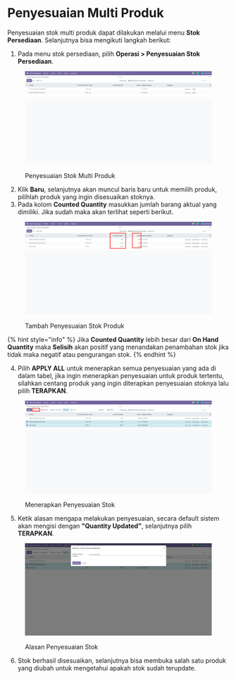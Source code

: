 # Penyesuaian Multi Produk

Penyesuaian stok multi produk dapat dilakukan melalui menu **Stok Persediaan**. Selanjutnya bisa mengikuti langkah berikut:

1. Pada menu stok persediaan, pilih **Operasi > Penyesuaian Stok Persediaan**.

<figure><img src="../../../../.gitbook/assets/image (11).png" alt=""><figcaption><p>Penyesuaian Stok Multi Produk</p></figcaption></figure>

2. Klik **Baru**, selanjutnya akan muncul baris baru untuk memilih produk, pilihlah produk yang ingin disesuaikan stoknya.
3. Pada kolom **Counted Quantity** masukkan jumlah barang aktual yang dimiliki. Jika sudah maka akan terlihat seperti berikut.

<figure><img src="../../../../.gitbook/assets/image (1) (1) (1) (1).png" alt=""><figcaption><p>Tambah Penyesuaian Stok Produk</p></figcaption></figure>

{% hint style="info" %}
Jika **Counted Quantity** lebih besar dari **On Hand Quantity** maka **Selisih** akan positif yang menandakan penambahan stok jika tidak maka negatif atau pengurangan stok.
{% endhint %}

4. Pilih **APPLY ALL** untuk menerapkan semua penyesuaian yang ada di dalam tabel, jika ingin menerapkan penyesuaian untuk produk tertentu, silahkan centang produk yang ingin diterapkan penyesuaian stoknya lalu pilih **TERAPKAN**.

<figure><img src="../../../../.gitbook/assets/image (2) (1) (1).png" alt=""><figcaption><p>Menerapkan Penyesuaian Stok</p></figcaption></figure>

5. Ketik alasan mengapa melakukan penyesuaian, secara default sistem akan mengisi dengan **"Quantity Updated"**, selanjutnya pilih **TERAPKAN**.

<figure><img src="../../../../.gitbook/assets/image (3) (1).png" alt=""><figcaption><p>Alasan Penyesuaian Stok</p></figcaption></figure>

6. Stok berhasil disesuaikan, selanjutnya bisa membuka salah satu produk yang diubah untuk mengetahui apakah stok sudah terupdate.
